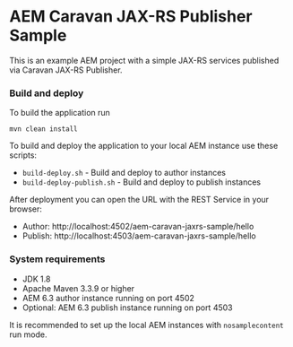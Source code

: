 AEM Caravan JAX-RS Publisher Sample
===================================

This is an example AEM project with a simple JAX-RS services published via Caravan JAX-RS Publisher.


### Build and deploy

To build the application run

```
mvn clean install
```

To build and deploy the application to your local AEM instance use these scripts:

* `build-deploy.sh` - Build and deploy to author instances
* `build-deploy-publish.sh` - Build and deploy to publish instances

After deployment you can open the URL with the REST Service in your browser:

* Author: http://localhost:4502/aem-caravan-jaxrs-sample/hello
* Publish: http://localhost:4503/aem-caravan-jaxrs-sample/hello


### System requirements

* JDK 1.8
* Apache Maven 3.3.9 or higher
* AEM 6.3 author instance running on port 4502
* Optional: AEM 6.3 publish instance running on port 4503

It is recommended to set up the local AEM instances with `nosamplecontent` run mode.
